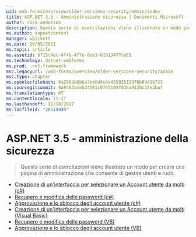 ```yaml
---
uid: web-forms/overview/older-versions-security/admin/index
title: ASP.NET 3.5 - Amministrazione sicurezza | Documenti Microsoft
author: rick-anderson
description: Questa serie di esercitazioni viene illustrato un modo per creare una pagina di amministrazione che consente di gestire utenti e ruoli.
ms.author: aspnetcontent
manager: wpickett
ms.date: 10/05/2011
ms.topic: article
ms.assetid: b715c4ec-6f4b-4f7e-8ee3-b1613477ce61
ms.technology: dotnet-webforms
ms.prod: .net-framework
msc.legacyurl: /web-forms/overview/older-versions-security/admin
msc.type: chapter
ms.openlocfilehash: 8a280ab8b6a7ee6d4c0a43592512976b89d1b723
ms.sourcegitcommit: 9a9483aceb34591c97451997036a9120c3fe2baf
ms.translationtype: HT
ms.contentlocale: it-IT
ms.lasthandoff: 11/10/2017
ms.locfileid: "26519040"
---
```

<a name="aspnet-35---security-administration"></a>ASP.NET 3.5 - amministrazione della sicurezza
====================
> Questa serie di esercitazioni viene illustrato un modo per creare una pagina di amministrazione che consente di gestire utenti e ruoli.


- [Creazione di un'interfaccia per selezionare un Account utente da molti (c#)](building-an-interface-to-select-one-user-account-from-many-cs.md)
- [Recupero e modifica delle password (c#)](recovering-and-changing-passwords-cs.md)
- [Approvazione e lo sblocco degli account utente (c#)](unlocking-and-approving-user-accounts-cs.md)
- [Creazione di un'interfaccia per selezionare un Account utente da molti (Visual Basic)](building-an-interface-to-select-one-user-account-from-many-vb.md)
- [Recupero e modifica delle password (VB)](recovering-and-changing-passwords-vb.md)
- [Approvazione e lo sblocco degli account utente (VB)](unlocking-and-approving-user-accounts-vb.md)

